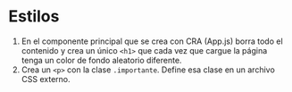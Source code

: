 # Estilos

1. En el componente principal que se crea con CRA (App.js) borra todo el contenido y crea un único `<h1>` que cada vez que cargue la página tenga un color de fondo aleatorio diferente.
2. Crea un `<p>` con la clase `.importante`. Define esa clase en un archivo CSS externo.
